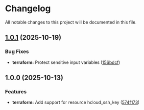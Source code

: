 # Changelog

All notable changes to this project will be documented in this file.

## [1.0.1](https://gitlab.com/terraform-child-modules-48151/terraform-hcloud-ssh_key/compare/v1.0.0...v1.0.1) (2025-10-19)

### Bug Fixes

* **terraform:** Protect sensitive input variables ([156bdcf](https://gitlab.com/terraform-child-modules-48151/terraform-hcloud-ssh_key/commit/156bdcf889c5ed18419ad63ab496ac1e3ba8ef0a))

## 1.0.0 (2025-10-13)

### Features

* **terraform:** Add support for resource hcloud_ssh_key ([574f173](https://gitlab.com/terraform-child-modules-48151/terraform-hcloud-ssh_key/commit/574f17375d66722b4fc071e1b5bfa35438858852))
